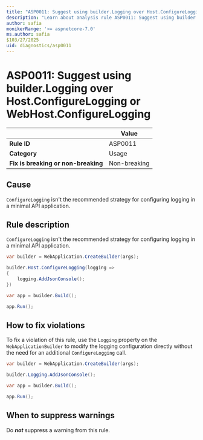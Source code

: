 ```yaml
---
title: "ASP0011: Suggest using builder.Logging over Host.ConfigureLogging or WebHost.ConfigureLogging"
description: "Learn about analysis rule ASP0011: Suggest using builder.Logging over Host.ConfigureLogging or WebHost.ConfigureLogging"
author: safia
monikerRange: '>= aspnetcore-7.0'
ms.author: safia
$103/27/2025
uid: diagnostics/asp0011
---
```

# ASP0011: Suggest using builder.Logging over Host.ConfigureLogging or WebHost.ConfigureLogging

|                                     | Value        |
| -                                   | -            |
| **Rule ID**                         | ASP0011      |
| **Category**                        | Usage        |
| **Fix is breaking or non-breaking** | Non-breaking |

## Cause

`ConfigureLogging` isn't the recommended strategy for configuring logging in a minimal API application.

## Rule description

`ConfigureLogging` isn't the recommended strategy for configuring logging in a minimal API application.

```csharp
var builder = WebApplication.CreateBuilder(args);

builder.Host.ConfigureLogging(logging =>
{
    logging.AddJsonConsole();
})

var app = builder.Build();

app.Run();
```

## How to fix violations

To fix a violation of this rule, use the `Logging` property on the `WebApplicationBuilder` to modify the logging configuration directly without the need for an additional `ConfigureLogging` call.

```csharp
var builder = WebApplication.CreateBuilder(args);

builder.Logging.AddJsonConsole();

var app = builder.Build();

app.Run();
```

## When to suppress warnings

Do ***not*** suppress a warning from this rule.
